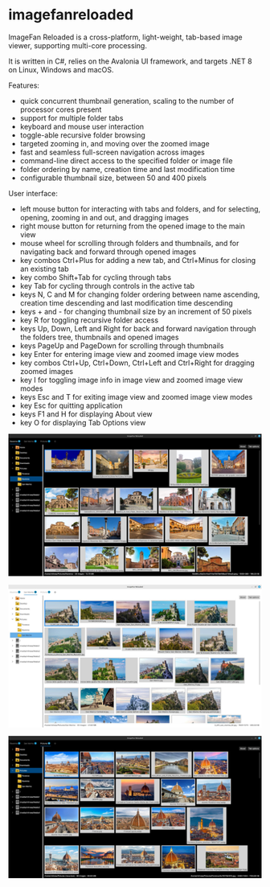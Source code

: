 # imagefanreloaded
ImageFan Reloaded is a cross-platform, light-weight, tab-based image viewer, supporting multi-core processing.

It is written in C#, relies on the Avalonia UI framework, and targets .NET 8 on Linux, Windows and macOS.

Features:
* quick concurrent thumbnail generation, scaling to the number of processor cores present
* support for multiple folder tabs
* keyboard and mouse user interaction
* toggle-able recursive folder browsing
* targeted zooming in, and moving over the zoomed image
* fast and seamless full-screen navigation across images
* command-line direct access to the specified folder or image file
* folder ordering by name, creation time and last modification time
* configurable thumbnail size, between 50 and 400 pixels

User interface:
* left mouse button for interacting with tabs and folders, and for selecting, opening, zooming in and out, and dragging images
* right mouse button for returning from the opened image to the main view
* mouse wheel for scrolling through folders and thumbnails, and for navigating back and forward through opened images
* key combos Ctrl+Plus for adding a new tab, and Ctrl+Minus for closing an existing tab
* key combo Shift+Tab for cycling through tabs
* key Tab for cycling through controls in the active tab
* keys N, C and M for changing folder ordering between name ascending, creation time descending and last modification time descending
* keys + and - for changing thumbnail size by an increment of 50 pixels
* key R for toggling recursive folder access
* keys Up, Down, Left and Right for back and forward navigation through the folders tree, thumbnails and opened images
* keys PageUp and PageDown for scrolling through thumbnails
* key Enter for entering image view and zoomed image view modes
* key combos Ctrl+Up, Ctrl+Down, Ctrl+Left and Ctrl+Right for dragging zoomed images
* key I for toggling image info in image view and zoomed image view modes
* keys Esc and T for exiting image view and zoomed image view modes
* key Esc for quitting application
* keys F1 and H for displaying About view
* key O for displaying Tab Options view

![Screenshot 1](https://raw.githubusercontent.com/mihnea-radulescu/imagefanreloaded/main/Screenshot-1.jpg "ImageFan Reloaded - Screenshot 1")

![Screenshot 2](https://raw.githubusercontent.com/mihnea-radulescu/imagefanreloaded/main/Screenshot-2.jpg "ImageFan Reloaded - Screenshot 2")

![Screenshot 3](https://raw.githubusercontent.com/mihnea-radulescu/imagefanreloaded/main/Screenshot-3.jpg "ImageFan Reloaded - Screenshot 3")
